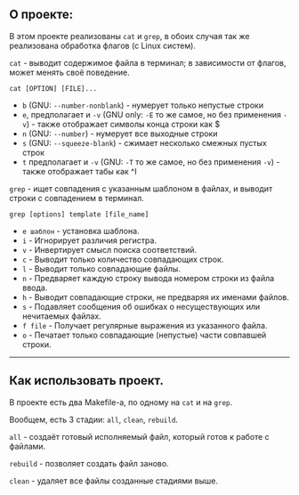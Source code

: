 ## О проекте:
В этом проекте реализованы `cat` и `grep`, в обоих случая так же реализована обработка флагов (с Linux систем).

`cat` - выводит содержимое файла в терминал; в зависимости от флагов, может менять своё поведение.

`cat [OPTION] [FILE]...`

- `b` (GNU: `--number-nonblank`) - нумерует только непустые строки
- `e`, предполагает и `-v` (GNU only: `-E` то же самое, но без применения `-v`) - также отображает символы конца строки как $  
- `n` (GNU: `--number`) - нумерует все выходные строки 
- `s` (GNU: `--squeeze-blank`) - сжимает несколько смежных пустых строк 
- `t` предполагает и `-v` (GNU: `-T` то же самое, но без применения `-v`) - также отображает табы как ^I 

`grep` - ищет совпадения с указанным шаблоном в файлах, и выводит строки с совпадением в терминал.

`grep [options] template [file_name]`

- `e шаблон` - установка шаблона.
- `i` - Игнорирует различия регистра.
- `v` - Инвертирует смысл поиска соответствий.
- `c` - Выводит только количество совпадающих строк. 
- `l` - Выводит только совпадающие файлы.
- `n` - Предваряет каждую строку вывода номером строки из файла ввода.
- `h` - Выводит совпадающие строки, не предваряя их именами файлов.
- `s` - Подавляет сообщения об ошибках о несуществующих или нечитаемых файлах.
- `f file` - Получает регулярные выражения из указанного файла.
- `o` - Печатает только совпадающие (непустые) части совпавшей строки.

---
## Как использовать проект.
В проекте есть два Makefile-а, по одному на `cat` и на `grep`.

Вообщем, есть 3 стадии: `all`, `clean`, `rebuild`.

`all` - создаёт готовый исполняемый файл, который готов к работе с файлами.

`rebuild` - позволяет создать файл заново.

`clean` - удаляет все файлы созданные стадиями выше.